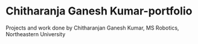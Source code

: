 # Chitharanja Ganesh Kumar-portfolio
Projects and work done by Chitharanjan Ganesh Kumar, MS Robotics, Northeastern University

